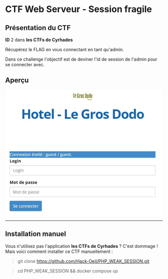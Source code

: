 # CTF Web Serveur - Session fragile

## Présentation du CTF 
**ID** 2 dans **les CTFs de Cyrhades**


Récupérez le FLAG en vous connectant en tant qu'admin.


Dans ce challenge l'objectif est de deviner l'id de session de l'admin pour se connecter avec.


## Aperçu
![.docker/infos/capture.jpg](.docker/infos/capture.jpg)


-----------

## Installation manuel
Vous n'utilisez pas l'application **les CTFs de Cyrhades** ? C'est dommage !
Mais voici comment installer ce CTF manuellement :

> git clone https://github.com/Hack-Oeil/PHP_WEAK_SESSION.git

> cd PHP_WEAK_SESSION && docker compose up



